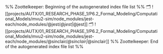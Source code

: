 %% Zoottelkeeper: Beginning of the autogenerated index file list  %%
🗂️ ![[projects/AUTX/01_RESEARCH_PHASE_1/P6.2_Formal_Modeling/Computational_Models/mvu2-sim/node_modules/jest-each/node_modules/@jest/_@jest|_@jest]]
🗂️ ![[projects/AUTX/01_RESEARCH_PHASE_1/P6.2_Formal_Modeling/Computational_Models/mvu2-sim/node_modules/jest-each/node_modules/@sinclair/_@sinclair|_@sinclair]]
%% Zoottelkeeper: End of the autogenerated index file list  %%
